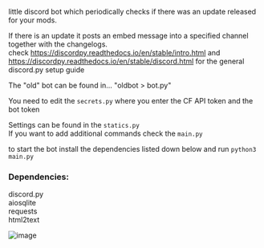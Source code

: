 little discord bot which periodically checks if there was an update released for your mods.  
  
If there is an update it posts an embed message into a specified channel together with the changelogs.  
check https://discordpy.readthedocs.io/en/stable/intro.html and https://discordpy.readthedocs.io/en/stable/discord.html for the general discord.py setup guide  
  
The "old" bot can be found in... "oldbot > bot.py"  
  
You need to edit the `secrets.py` where you enter the CF API token and the bot token 
  
Settings can be found in the `statics.py`  
If you want to add additional commands check the `main.py`  
  
to start the bot install the dependencies listed down below and run `python3 main.py`  

### Dependencies:  
  
discord.py   
aiosqlite  
requests  
html2text  


![image](https://i.imgur.com/P1SF2qj.png)
